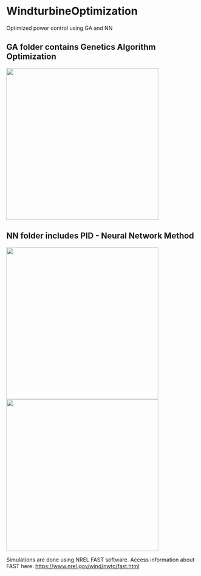 # WindturbineOptimization
Optimized power control using GA and NN 

## GA folder contains Genetics Algorithm Optimization

<img src="https://user-images.githubusercontent.com/73147643/147197206-893646d0-ecf2-40d8-b89a-4a127fb512d4.JPG" height="400" />


## NN folder includes PID - Neural Network Method

<img src="https://user-images.githubusercontent.com/73147643/147197234-30b50f7b-609d-479e-ac39-21aafe0835f9.JPG" height="400" />

<img src="https://user-images.githubusercontent.com/73147643/147197291-05a6c9e3-edb8-4daa-b995-84cb01257af0.JPG" height="400" />

Simulations are done using NREL FAST software. 
Access information about FAST here:
https://www.nrel.gov/wind/nwtc/fast.html
